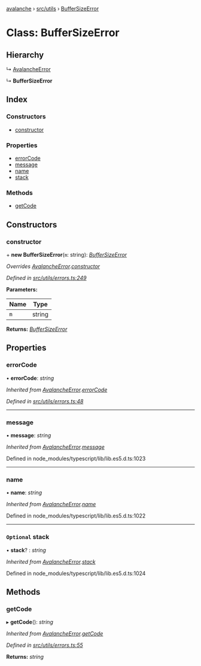 [avalanche](../README.md) › [src/utils](../modules/src_utils.md) › [BufferSizeError](src_utils.buffersizeerror.md)

# Class: BufferSizeError

## Hierarchy

  ↳ [AvalancheError](src_utils.avalancheerror.md)

  ↳ **BufferSizeError**

## Index

### Constructors

* [constructor](src_utils.buffersizeerror.md#constructor)

### Properties

* [errorCode](src_utils.buffersizeerror.md#errorcode)
* [message](src_utils.buffersizeerror.md#message)
* [name](src_utils.buffersizeerror.md#name)
* [stack](src_utils.buffersizeerror.md#optional-stack)

### Methods

* [getCode](src_utils.buffersizeerror.md#getcode)

## Constructors

###  constructor

\+ **new BufferSizeError**(`m`: string): *[BufferSizeError](src_utils.buffersizeerror.md)*

*Overrides [AvalancheError](src_utils.avalancheerror.md).[constructor](src_utils.avalancheerror.md#constructor)*

*Defined in [src/utils/errors.ts:249](https://github.com/ava-labs/avalanchejs/blob/4e59193/src/utils/errors.ts#L249)*

**Parameters:**

Name | Type |
------ | ------ |
`m` | string |

**Returns:** *[BufferSizeError](src_utils.buffersizeerror.md)*

## Properties

###  errorCode

• **errorCode**: *string*

*Inherited from [AvalancheError](src_utils.avalancheerror.md).[errorCode](src_utils.avalancheerror.md#errorcode)*

*Defined in [src/utils/errors.ts:48](https://github.com/ava-labs/avalanchejs/blob/4e59193/src/utils/errors.ts#L48)*

___

###  message

• **message**: *string*

*Inherited from [AvalancheError](src_utils.avalancheerror.md).[message](src_utils.avalancheerror.md#message)*

Defined in node_modules/typescript/lib/lib.es5.d.ts:1023

___

###  name

• **name**: *string*

*Inherited from [AvalancheError](src_utils.avalancheerror.md).[name](src_utils.avalancheerror.md#name)*

Defined in node_modules/typescript/lib/lib.es5.d.ts:1022

___

### `Optional` stack

• **stack**? : *string*

*Inherited from [AvalancheError](src_utils.avalancheerror.md).[stack](src_utils.avalancheerror.md#optional-stack)*

Defined in node_modules/typescript/lib/lib.es5.d.ts:1024

## Methods

###  getCode

▸ **getCode**(): *string*

*Inherited from [AvalancheError](src_utils.avalancheerror.md).[getCode](src_utils.avalancheerror.md#getcode)*

*Defined in [src/utils/errors.ts:55](https://github.com/ava-labs/avalanchejs/blob/4e59193/src/utils/errors.ts#L55)*

**Returns:** *string*
